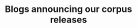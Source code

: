 ---
header:
  overlay_image: /images/covers/banner_corpus.png
  overlay_filter: rgba(40, 99, 165, 0.45)
title: Blogs announcing our corpus releases
layout: tag
permalink: /corpus/releases
taxonomy: release
sidebar:
  nav: "corpus"
---